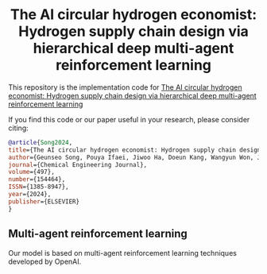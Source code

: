 <h1 align="center">
The AI circular hydrogen economist: Hydrogen supply chain design via hierarchical deep multi-agent reinforcement learning
</h1>

This repository is the implementation code for [The AI circular hydrogen economist: Hydrogen supply chain design via hierarchical deep multi-agent reinforcement learning](https://www.sciencedirect.com/science/article/pii/S1385894724059539?dgcid=author)

If you find this code or our paper useful in your research, please consider citing:

```bibtex
@article{Song2024,
title={The AI circular hydrogen economist: Hydrogen supply chain design via hierarchical deep multi-agent reinforcement learning},
author={Geunseo Song, Pouya Ifaei, Jiwoo Ha, Doeun Kang, Wangyun Won, J.Jay Liu, Jonggeol Na},
journal={Chemical Engineering Journal},
volume={497},
number={154464},
ISSN={1385-8947},
year={2024},
publisher={ELSEVIER}
}
```

## Multi-agent reinforcement learning
Our model is based on multi-agent reinforcement learning techniques developed by OpenAI.
